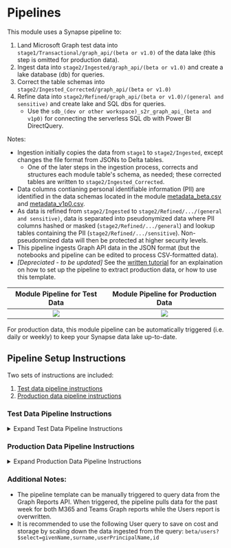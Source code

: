 # Pipelines

This module uses a Synapse pipeline to:
1. Land Microsoft Graph test data into ```stage1/Transactional/graph_api/(beta or v1.0)``` of the data lake (this step is omitted for production data).
2. Ingest data into ```stage2/Ingested/graph_api/(beta or v1.0)``` and create a lake database (db) for queries.
3. Correct the table schemas into ```stage2/Ingested_Corrected/graph_api/(beta or v1.0)```
4. Refine data into ```stage2/Refined/graph_api/(beta or v1.0)/(general and sensitive)``` and create lake and SQL dbs for queries.
    * Use the ```sdb_(dev or other workspace)_s2r_graph_api_(beta and v1p0)``` for connecting the serverless SQL db with Power BI DirectQuery.

Notes:
- Ingestion initially copies the data from ```stage1``` to ```stage2/Ingested```, except changes the file format from JSONs to Delta tables.
   * One of the later steps in the ingestion process, corrects and structures each module table's schema, as needed; these corrected tables are written to ```stage2/Ingested_Corrected```.
- Data columns contianing personal identifiable information (PII) are identified in the data schemas located in the module [metadata_beta.csv](https://github.com/microsoft/OpenEduAnalytics/blob/main/modules/module_catalog/Microsoft_Graph/test_data/metadata_beta.csv) and [metadata_v1p0.csv](https://github.com/microsoft/OpenEduAnalytics/blob/main/modules/module_catalog/Microsoft_Graph/test_data/metadata_v1p0.csv).
- As data is refined from ```stage2/Ingested``` to ```stage2/Refined/.../(general and sensitive)```, data is separated into pseudonymized data where PII columns hashed or masked (```stage2/Refined/.../general```) and lookup tables containing the PII (```stage2/Refined/.../sensitive```). Non-pseudonmized data will then be protected at higher security levels.
- This pipeline ingests Graph API data in the JSON format (but the notebooks and pipeline can be edited to process CSV-formatted data).
- *[Depreciated - to be updated]* See the [written tutorial](https://github.com/microsoft/OpenEduAnalytics/blob/main/modules/module_catalog/Microsoft_Graph/docs/Graph%20Reports%20API%20Module%20Tutorial.pdf) for an explaination on how to set up the pipeline to extract production data, or how to use this template.

Module Pipeline for Test Data  | Module Pipeline for Production Data
:-------------------------:|:-------------------------:
![](https://github.com/cstohlmann/OpenEduAnalytics/blob/main/modules/module_catalog/Microsoft_Graph/docs/images/v0.1/graph_test_data_pipeline_v0.1rc1_overview.png) |  ![](https://github.com/cstohlmann/OpenEduAnalytics/blob/main/modules/module_catalog/Microsoft_Graph/docs/images/v0.1/coming_soon_visual.png)  

For production data, this module pipeline can be automatically triggered (i.e. daily or weekly) to keep your Synapse data lake up-to-date.

## Pipeline Setup Instructions

Two sets of instructions are included:
1. [Test data pipeline instructions](https://github.com/microsoft/OpenEduAnalytics/tree/main/modules/module_catalog/Microsoft_Graph/pipeline#test-data-pipeline-instructions)
2. [Production data pipeline instructions](https://github.com/microsoft/OpenEduAnalytics/tree/main/modules/module_catalog/Microsoft_Graph/pipeline#production-data-pipeline-instructions)

### Test Data Pipeline Instructions

<details><summary>Expand Test Data Pipeline Instructions</summary>
<p>

1. Complete the first steps of the [module setup instructions](https://github.com/microsoft/OpenEduAnalytics/tree/main/modules/module_catalog/Microsoft_Graph#module-setup-instructions)
2. Install the module to your workspace as outlined in the instructions.
3. Once successfully installed, choose which workspace to work in, and whether you want to run (i.e. land, ingest and refine) the K-12 test data set or the higher education test data set.
    * <em>Note</em>: Input either ```k12``` or ```hed``` in the ```run_k12_or_hed_test_data``` pipeline parameter, to run this pipeline successfully.
![](https://github.com/cstohlmann/OpenEduAnalytics/blob/main/modules/module_catalog/Microsoft_Graph/docs/images/v0.1/graph_v0.1rc1_pipeline_p1.png)

4. Explore the pipeline as desired for any additional changes to landing, ingesting, and refining the test data.
![](https://github.com/cstohlmann/OpenEduAnalytics/blob/main/modules/module_catalog/Microsoft_Graph/docs/images/v0.1/graph_v0.1rc1_pipeline_p2.png)

5. Commit/Publish any changes and trigger the pipeline manually.

6. Once the pipeline has been successfully executed, verify that:

- Data has landed in stage1.
![](https://github.com/cstohlmann/OpenEduAnalytics/blob/main/modules/module_catalog/Microsoft_Graph/docs/images/v0.1/graph_v0.1rc1_pipeline_p3.png)

- Data has been ingested to stage2/Ingested.
![](https://github.com/cstohlmann/OpenEduAnalytics/blob/main/modules/module_catalog/Microsoft_Graph/docs/images/v0.1/graph_v0.1rc1_pipeline_p4.png)

- Data has been refined to stage2/Refined.
![](https://github.com/cstohlmann/OpenEduAnalytics/blob/main/modules/module_catalog/Microsoft_Graph/docs/images/v0.1/graph_v0.1rc1_pipeline_p5.png)

- SQL database has been created: ```sdb_dev_s2r_graph_api_(beta or v1p0)``` (or, if workspace parameter was changed, replace dev with chosen workspace upon trigger).

- **Final note**: The same processing of the test data can be accomplished by following the steps and running the [module example notebook](https://github.com/microsoft/OpenEduAnalytics/blob/main/modules/module_catalog/Microsoft_Graph/notebook/Graph_example.ipynb).
![](https://github.com/cstohlmann/OpenEduAnalytics/blob/main/modules/module_catalog/Microsoft_Graph/docs/images/v0.1/graph_v0.1rc1_pipeline_p6.png)

</p>
</details>

### Production Data Pipeline Instructions

<details><summary>Expand Production Data Pipeline Instructions</summary>
<p>

1. Complete the [Test Data Pipeline Instructions](https://github.com/microsoft/OpenEduAnalytics/tree/main/modules/module_catalog/Microsoft_Education_Insights/pipeline#test-data-pipeline-instructions), but do not execute the pipeline yet.
2. <em><strong>[Coming soon...]</em></strong>

</p>
</details>

### Additional Notes:
 - The pipeline template can be manually triggered to query data from the Graph Reports API. When triggered, the pipeline pulls data for the past week for both M365 and Teams Graph reports while the Users report is overwritten.
 - It is recommended to use the following User query to save on cost and storage by scaling down the data ingested from the query: ``` beta/users?$select=givenName,surname,userPrincipalName,id ``` 

